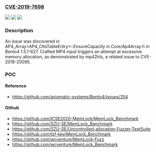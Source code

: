 ### [CVE-2019-7698](https://cve.mitre.org/cgi-bin/cvename.cgi?name=CVE-2019-7698)
![](https://img.shields.io/static/v1?label=Product&message=n%2Fa&color=blue)
![](https://img.shields.io/static/v1?label=Version&message=n%2Fa&color=blue)
![](https://img.shields.io/static/v1?label=Vulnerability&message=n%2Fa&color=brighgreen)

### Description

An issue was discovered in AP4_Array<AP4_CttsTableEntry>::EnsureCapacity in Core/Ap4Array.h in Bento4 1.5.1-627. Crafted MP4 input triggers an attempt at excessive memory allocation, as demonstrated by mp42hls, a related issue to CVE-2018-20095.

### POC

#### Reference
- https://github.com/axiomatic-systems/Bento4/issues/354

#### Github
- https://github.com/ICSE2020-MemLock/MemLock_Benchmark
- https://github.com/SZU-SE/MemLock_Benchmark
- https://github.com/SZU-SE/Uncontrolled-allocation-Fuzzer-TestSuite
- https://github.com/tzf-key/MemLock_Benchmark
- https://github.com/wcventure/MemLock-Fuzz
- https://github.com/wcventure/MemLock_Benchmark

